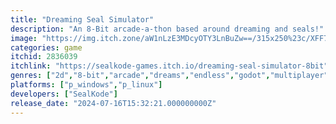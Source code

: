 ```yaml
---
title: "Dreaming Seal Simulator"
description: "An 8-Bit arcade-a-thon based around dreaming and seals!"
image: "https://img.itch.zone/aW1nLzE3MDcyOTY3LnBuZw==/315x250%23c/XFF7bi.png"
categories: game
itchid: 2836039
itchlink: "https://sealkode-games.itch.io/dreaming-seal-simulator-8bit"
genres: ["2d","8-bit","arcade","dreams","endless","godot","multiplayer","pixel-art","retro","seals","simulation"]
platforms: ["p_windows","p_linux"]
developers: ["SealKode"]
release_date: "2024-07-16T15:32:21.000000000Z"
---
```


